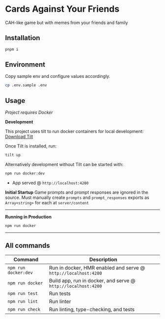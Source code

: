 # Cards Against Your Friends

CAH-like game but with memes from your friends and family

## Installation

```bash
pnpm i
```

## Environment

Copy sample env and configure values accordingly.

```bash
cp .env.sample .env
```

## Usage

_Project requires Docker_

**Development**

This project uses tilt to run docker containers for local development:
[Download Tilt](https://docs.tilt.dev/install.html)

Once Tilt is installed, run:

```bash
tilt up
```

Alternatively development without Tilt can be started with:

```bash
npm run docker:dev
```

- App served @ `http://localhost:4200`

**Initial Startup**
Game prompts and prompt responses are ignored in the source. Must manually create `prompts` and `prompt_responses` exports as `Array<string>` for each at `server/content`

---

**Running in Production**

```bash
npm run docker
```

---

## All commands

| Command              | Description                                                    |
| -------------------- | -------------------------------------------------------------- |
| `npm run docker:dev` | Run in docker, HMR enabled and serve @ `http://localhost:4200` |
| `npm run docker`     | Build app, run in docker, and serve @ `http://localhost:4200`  |
| `npm run test`       | Run tests                                                      |
| `npm run lint`       | Run linter                                                     |
| `npm run check`      | Run linting, type-checking, and tests                          |
